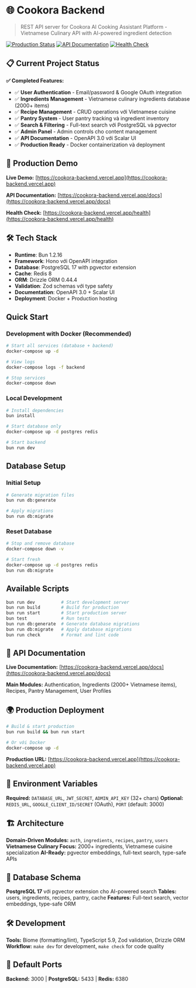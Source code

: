 # 🌐 Cookora Backend

> REST API server for Cookora AI Cooking Assistant Platform - Vietnamese Culinary API with AI-powered ingredient detection

[![Production Status](https://img.shields.io/badge/Status-Production%20Ready-success)](https://cookora-backend.vercel.app)
[![API Documentation](https://img.shields.io/badge/API-Documentation-blue)](https://cookora-backend.vercel.app/docs)
[![Health Check](https://img.shields.io/badge/Health-Check-green)](https://cookora-backend.vercel.app/health)

## 📋 Current Project Status

**✅ Completed Features:**
- ✅ **User Authentication** - Email/password & Google OAuth integration
- ✅ **Ingredients Management** - Vietnamese culinary ingredients database (2000+ items)
- ✅ **Recipe Management** - CRUD operations với Vietnamese cuisine
- ✅ **Pantry System** - User pantry tracking và ingredient inventory
- ✅ **Search & Filtering** - Full-text search với PostgreSQL và pgvector
- ✅ **Admin Panel** - Admin controls cho content management
- ✅ **API Documentation** - OpenAPI 3.0 với Scalar UI
- ✅ **Production Ready** - Docker containerization và deployment

## 🚀 Production Demo

**Live Demo:** [https://cookora-backend.vercel.app](https://cookora-backend.vercel.app)

**API Documentation:** [https://cookora-backend.vercel.app/docs](https://cookora-backend.vercel.app/docs)

**Health Check:** [https://cookora-backend.vercel.app/health](https://cookora-backend.vercel.app/health)

## 🛠️ Tech Stack

- **Runtime**: Bun 1.2.16
- **Framework**: Hono với OpenAPI integration
- **Database**: PostgreSQL 17 with pgvector extension
- **Cache**: Redis 8
- **ORM**: Drizzle ORM 0.44.4
- **Validation**: Zod schemas với type safety
- **Documentation**: OpenAPI 3.0 + Scalar UI
- **Deployment**: Docker + Production hosting

## Quick Start

### Development with Docker (Recommended)
```bash
# Start all services (database + backend)
docker-compose up -d

# View logs
docker-compose logs -f backend

# Stop services
docker-compose down
```

### Local Development
```bash
# Install dependencies
bun install

# Start database only
docker-compose up -d postgres redis

# Start backend
bun run dev
```

## Database Setup

### Initial Setup
```bash
# Generate migration files
bun run db:generate

# Apply migrations
bun run db:migrate
```

### Reset Database
```bash
# Stop and remove database
docker-compose down -v

# Start fresh
docker-compose up -d postgres redis
bun run db:migrate
```

## Available Scripts

```bash
bun run dev          # Start development server
bun run build        # Build for production
bun run start        # Start production server
bun test             # Run tests
bun run db:generate  # Generate database migrations
bun run db:migrate   # Apply database migrations
bun run check        # Format and lint code
```

## 📖 API Documentation

**Live Documentation:** [https://cookora-backend.vercel.app/docs](https://cookora-backend.vercel.app/docs)

**Main Modules:** Authentication, Ingredients (2000+ Vietnamese items), Recipes, Pantry Management, User Profiles

## 🌍 Production Deployment

```bash
# Build & start production
bun run build && bun run start

# Or với Docker
docker-compose up -d
```

**Production URL:** [https://cookora-backend.vercel.app](https://cookora-backend.vercel.app)

## 🔧 Environment Variables

**Required:** `DATABASE_URL`, `JWT_SECRET`, `ADMIN_API_KEY` (32+ chars)
**Optional:** `REDIS_URL`, `GOOGLE_CLIENT_ID/SECRET` (OAuth), `PORT` (default: 3000)

## 🏗️ Architecture

**Domain-Driven Modules:** `auth`, `ingredients`, `recipes`, `pantry`, `users`
**Vietnamese Culinary Focus:** 2000+ ingredients, Vietnamese cuisine specialization
**AI-Ready:** pgvector embeddings, full-text search, type-safe APIs

## 💾 Database Schema

**PostgreSQL 17** với pgvector extension cho AI-powered search
**Tables:** users, ingredients, recipes, pantry, cache
**Features:** Full-text search, vector embeddings, type-safe ORM

## 🛠️ Development

**Tools:** Biome (formatting/lint), TypeScript 5.9, Zod validation, Drizzle ORM
**Workflow:** `make dev` for development, `make check` for code quality

## 🔌 Default Ports

**Backend:** 3000 | **PostgreSQL:** 5433 | **Redis:** 6380